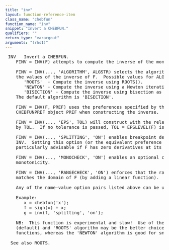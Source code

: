 ```yaml
---
title: "inv"
layout: function-reference-item
class_name: "chebfun"
function_name: "inv"
snippet: "Invert a CHEBFUN."
qualifiers: ""
return_type: "varargout"
arguments: "(rhs1)"
---
```


<pre class="help-text"> INV   Invert a CHEBFUN.
    FINV = INV(F) attempts to compute the inverse of the monotonic CHEBFUN F.
 
    FINV = INV(..., 'ALGORITHM', ALGSTR) selects the algorithm used to compute
    the values of the inverse of F.  Possible values for ALGSTR are:
       'ROOTS'  - Compute the inverse using ROOTS().
       'NEWTON' - Compute the inverse using a Newton iteration.
       'BISECTION' - Compute the inverse using bisection as the rootfinder.
    The default algorithm is 'BISECTION'.
 
    FINV = INV(F, PREF) uses the preferences specified by the structure or
    CHEBFUNPREF object PREF when constructing the inverse.
 
    FINV = INV(..., 'EPS', TOL) will construct with the relative tolerance set
    by TOL.  If no tolerance is passed, TOL = EPSLEVEL(F) is used.
 
    FINV = INV(..., 'SPLITTING', 'ON') enables breakpoint detection locally for
    INV.  Setting this option (or the equivalent preference in PREF) is
    particularly advisable if F has zero derivatives at its endpoints.
 
    FINV = INV(..., 'MONOCHECK', 'ON') enables an optional check for
    monotonicity.
 
    FINV = INV(..., 'RANGECHECK', 'ON') enforces that the range of FINV exactly
    matches the domain of F (by adding a linear function).
 
    Any of the name-value option pairs listed above can be used in tandem.
 
    Example:
       x = chebfun('x');
       f = sign(x) + x;
       g = inv(f, 'splitting', 'on');
 
    NB:  This function is experimental and slow!  Use of the 'BISECTION'
    (default) and 'ROOTS' algorithm may be the better choice for piecewise
    functions, whereas the 'NEWTON' algorithm is good for smooth functions.
 
  See also ROOTS.
</pre>